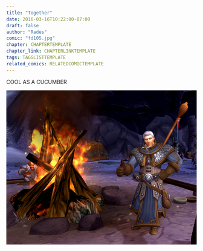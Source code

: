 ```yaml
---
title: "Together"
date: 2016-03-16T10:22:00-07:00
draft: false
author: "Rades"
comic: "fd105.jpg"
chapter: CHAPTERTEMPLATE
chapter_link: CHAPTERLINKTEMPLATE
tags: TAGSLISTTEMPLATE
related_comics: RELATEDCOMICTEMPLATE
---
```


COOL AS A CUCUMBER


![](/images/post-images/WoWScrnShot_111514_khadgar.jpg)

